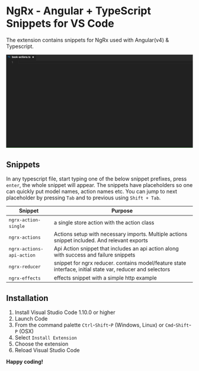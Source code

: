 # NgRx - Angular + TypeScript Snippets for VS Code

The extension contains snippets for NgRx used with Angular(v4) & Typescript.

![Snippets Usage](https://github.com/AhsanAyaz/vscode-ngrx-snippets/raw/master/images/usage_min.gif)


## Snippets

In any typescript file, start typing one of the below snippet prefixes, press `enter`, the whole snippet will appear.
The snippets have placeholders so one can quickly put model names, action names etc. You can jump to next placeholder by
pressing `Tab` and to previous using `Shift + Tab`.

| Snippet                      | Purpose                    |
|------------------------------|----------------------------|
| `ngrx-action-single`         | a single store action with the action class |
| `ngrx-actions`               | Actions setup with necessary imports. Multiple actions snippet included. And relevant exports |
| `ngrx-actions-api-action`    | Api Action snippet that includes an api action along with success and failure snippets |
| `ngrx-reducer`               | snippet for ngrx reducer. contains model/feature state interface, initial state var, reducer and selectors |
| `ngrx-effects`               | effects snippet with a simple http example |

## Installation

1. Install Visual Studio Code 1.10.0 or higher
1. Launch Code
1. From the command palette `Ctrl`-`Shift`-`P` (Windows, Linux) or `Cmd`-`Shift`-`P` (OSX)
1. Select `Install Extension`
1. Choose the extension
1. Reload Visual Studio Code

**Happy coding!**